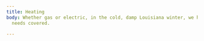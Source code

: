 ```yaml
---
title: Heating
body: Whether gas or electric, in the cold, damp Louisiana winter, we have all your
  needs covered.

---
```

